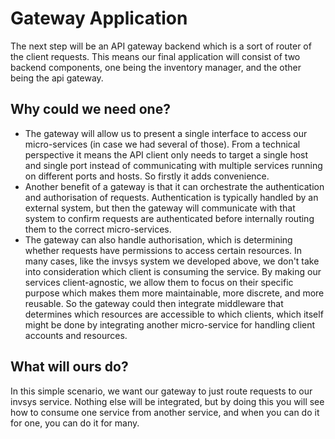 # Gateway Application

The next step will be an API gateway backend which is a sort of router of the client requests. 
This means our final application will consist of two backend components, one being the inventory 
manager, and the other being the api gateway. 

## Why could we need one?
- The gateway will allow us to present a single interface to access our micro-services (in case we had several of those). 
From a technical perspective it means the API client only needs to target a single 
host and single port instead of communicating with multiple services running on different ports and hosts. 
So firstly it adds convenience.
- Another benefit of a gateway is that it can orchestrate the authentication and authorisation of requests. 
Authentication is typically handled by an external system, but then the gateway will 
communicate with that system to confirm requests are authenticated before internally 
routing them to the correct micro-services.
- The gateway can also handle authorisation, which is determining whether requests 
have permissions to access certain resources. In many cases, like the invsys system we 
developed above, we don't take into consideration which client is consuming the service. 
By making our services client-agnostic, we allow them to focus on their specific purpose 
which makes them more maintainable, more discrete, and more reusable. So the gateway could 
then integrate middleware that determines which resources are accessible to which clients, which 
itself might be done by integrating another micro-service for handling client accounts and resources.

## What will ours do?
In this simple scenario, we want our gateway to just route requests to our invsys service. 
Nothing else will be integrated, but by doing this you will see how to consume one service from 
another service, and when you can do it for one, you can do it for many.

